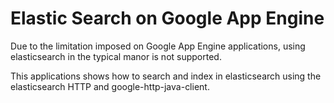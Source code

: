 Elastic Search on Google App Engine
=============

Due to the limitation imposed on Google App Engine applications, using elasticsearch in the typical manor is not supported. 

This applications shows how to search and index in elasticsearch using the elasticsearch HTTP and google-http-java-client.
